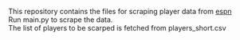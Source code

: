 This repository contains the files for scraping player data from [espn](https://www.espncricinfo.com/)  
Run main.py to scrape the data.       
The list of players to be scarped is fetched from players_short.csv 
